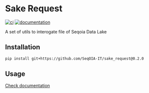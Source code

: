 # Sake Request

[![ci](https://github.com/SeqOIA-IT/sake_request/workflows/ci/badge.svg)](https://github.com/SeqOIA-IT/sake_request/actions?query=workflow%3Aci)
[![documentation](https://img.shields.io/badge/docs-mkdocs-708FCC.svg?style=flat)](https://SeqOIA-IT.github.io/sake_request/)

A set of utils to interogate file of Seqoia Data Lake

## Installation

```bash
pip install git+https://github.com/SeqOIA-IT/sake_request@0.2.0
```

## Usage

[Check documentation](https://seqoia-it.github.io/sake_request/usage/)
